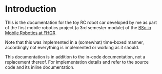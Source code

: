 # Introduction
This is the documentation for the toy RC robot car developed by me as part of the first mobile robotics project
(a 3rd semester module) of the [BSc in Mobile Robotics at FHGR](https://fhgr.ch/mr).

Note that this was implemented in a (somewhat) time-boxed manner, accordingly not everything is implemented or working as it should.

This documentation is in addition to the in-code documentation, not a replacement thereof. For implementation details
and refer to the source code and its inline documentation.

